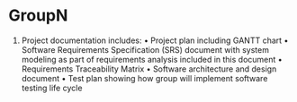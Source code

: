 # GroupN
1.	Project documentation includes: 
    •	Project plan including GANTT chart
    •	Software Requirements Specification (SRS) document with system modeling as part of requirements analysis included in this document
    •	Requirements Traceability Matrix
    •	Software architecture and design document
    •	Test plan showing how group will implement software testing life cycle
